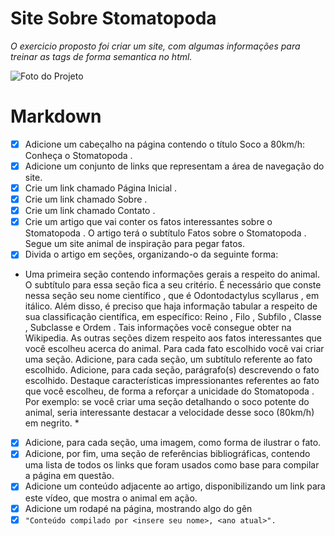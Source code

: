 # Site Sobre Stomatopoda

*O exercicio proposto foi criar um site, com algumas informações para treinar as tags de forma semantica no html.*

![Foto do Projeto](https://user-images.githubusercontent.com/77814658/112057770-7b6b6f80-8b38-11eb-9139-6c966f4b4f75.jpg)


# Markdown

- [x] Adicione um cabeçalho na página contendo o título Soco a 80km/h: Conheça o Stomatopoda .
- [x] Adicione um conjunto de links que representam a área de navegação do site.
- [x] Crie um link chamado Página Inicial .
- [x] Crie um link chamado Sobre .
- [x] Crie um link chamado Contato .
- [x] Crie um artigo que vai conter os fatos interessantes sobre o Stomatopoda . O artigo terá o subtítulo Fatos sobre o Stomatopoda . Segue um site animal de inspiração para pegar fatos.
- [x] Divida o artigo em seções, organizando-o da seguinte forma:

* Uma primeira seção contendo informações gerais a respeito do animal. O subtítulo para essa seção fica a seu critério. É necessário que conste nessa seção seu nome científico , que é Odontodactylus scyllarus , em itálico. Além disso, é preciso que haja informação tabular a respeito de sua classificação científica, em específico: Reino , Filo , Subfilo , Classe , Subclasse e Ordem . Tais informações você consegue obter na Wikipedia.
As outras seções dizem respeito aos fatos interessantes que você escolheu acerca do animal. Para cada fato escolhido você vai criar uma seção.
Adicione, para cada seção, um subtítulo referente ao fato escolhido.
Adicione, para cada seção, parágrafo(s) descrevendo o fato escolhido. Destaque características impressionantes referentes ao fato que você escolheu, de forma a reforçar a unicidade do Stomatopoda . Por exemplo: se você criar uma seção detalhando o soco potente do animal, seria interessante destacar a velocidade desse soco (80km/h) em negrito. *

- [x] Adicione, para cada seção, uma imagem, como forma de ilustrar o fato.
- [x] Adicione, por fim, uma seção de referências bibliográficas, contendo uma lista de todos os links que foram usados como base para compilar a página em questão.
- [x] Adicione um conteúdo adjacente ao artigo, disponibilizando um link para este vídeo, que mostra o animal em ação.
- [x] Adicione um rodapé na página, mostrando algo do gên
- [x] ```"Conteúdo compilado por <insere seu nome>, <ano atual>".```
